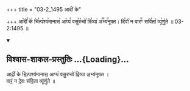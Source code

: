 +++
title = "03-2_1495 आदीं के"

+++
आ꣡दीं꣣ के꣢ चि꣣त्प꣡श्य꣢मानास꣣ आ꣡प्यं꣢ वसु꣣रु꣡चो꣢ दि꣣व्या꣢ अ꣣꣬भ्य꣢꣯नूषत। दि꣣वो꣡ न वार꣢꣯ꣳ सवि꣣ता꣡ व्यू꣢र्णुते ॥ 03-2:1495 ॥

<div class="js_include" newlevelforh1="2" title="विश्वास-शाकल-प्रस्तुतिः" unfilled url="/vedAH_Rk/shAkalam/saMhitA/vishvAsa-prastutiH/09/110/06_AdIM_ke.md">
<details open><summary><h2>विश्वास-शाकल-प्रस्तुतिः ...{Loading}...</h2></summary>


आदीं॒ के चि॒त्पश्य॑मानास॒ आप्यं॑ वसु॒रुचो॑ दि॒व्या अ॒भ्य॑नूषत ।  
वारं॒ न दे॒वः स॑वि॒ता व्यू॑र्णुते ॥

</details>
</div>